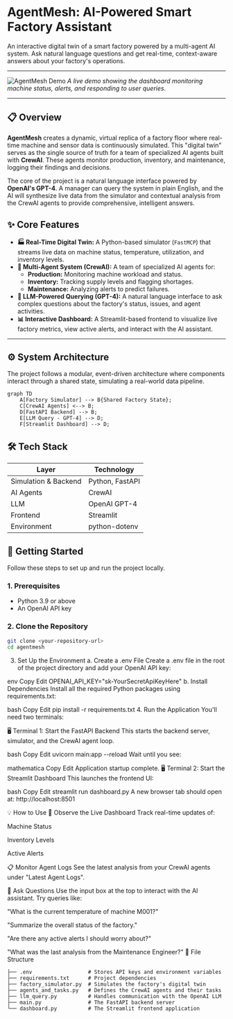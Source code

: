 # AgentMesh: AI-Powered Smart Factory Assistant

An interactive digital twin of a smart factory powered by a multi-agent AI system. Ask natural language questions and get real-time, context-aware answers about your factory's operations.

---

![AgentMesh Demo](https://placehold.co/800x400/2d3748/e2e8f0?text=AgentMesh+Dashboard+GIF)
*A live demo showing the dashboard monitoring machine status, alerts, and responding to user queries.*

---

## 📋 Overview

**AgentMesh** creates a dynamic, virtual replica of a factory floor where real-time machine and sensor data is continuously simulated. This "digital twin" serves as the single source of truth for a team of specialized AI agents built with **CrewAI**. These agents monitor production, inventory, and maintenance, logging their findings and decisions.

The core of the project is a natural language interface powered by **OpenAI's GPT-4**. A manager can query the system in plain English, and the AI will synthesize live data from the simulator and contextual analysis from the CrewAI agents to provide comprehensive, intelligent answers.

## ✨ Core Features

* **🏭 Real-Time Digital Twin:** A Python-based simulator (`FastMCP`) that streams live data on machine status, temperature, utilization, and inventory levels.
* **🤖 Multi-Agent System (CrewAI):** A team of specialized AI agents for:
    * **Production:** Monitoring machine workload and status.
    * **Inventory:** Tracking supply levels and flagging shortages.
    * **Maintenance:** Analyzing alerts to predict failures.
* **🧠 LLM-Powered Querying (GPT-4):** A natural language interface to ask complex questions about the factory's status, issues, and agent activities.
* **📊 Interactive Dashboard:** A Streamlit-based frontend to visualize live factory metrics, view active alerts, and interact with the AI assistant.

---

## ⚙️ System Architecture

The project follows a modular, event-driven architecture where components interact through a shared state, simulating a real-world data pipeline.

```mermaid
graph TD
    A[Factory Simulator] --> B{Shared Factory State};
    C[CrewAI Agents] <--> B;
    D[FastAPI Backend] --> B;
    E[LLM Query - GPT-4] --> D;
    F[Streamlit Dashboard] --> D;
```
## 🛠️ Tech Stack

| Layer       | Technology         |
|-------------|--------------------|
| Simulation & Backend | Python, FastAPI       |
| AI Agents   | CrewAI              |
| LLM         | OpenAI GPT-4        |
| Frontend    | Streamlit           |
| Environment | python-dotenv       |

## 🚀 Getting Started

Follow these steps to set up and run the project locally.

### 1. Prerequisites

- Python 3.9 or above
- An OpenAI API key

### 2. Clone the Repository

```bash
git clone <your-repository-url>
cd agentmesh
```
3. Set Up the Environment
a. Create a .env File
Create a .env file in the root of the project directory and add your OpenAI API key:

env
Copy
Edit
OPENAI_API_KEY="sk-YourSecretApiKeyHere"
b. Install Dependencies
Install all the required Python packages using requirements.txt:

bash
Copy
Edit
pip install -r requirements.txt
4. Run the Application
You'll need two terminals:

🖥️ Terminal 1: Start the FastAPI Backend
This starts the backend server, simulator, and the CrewAI agent loop.

bash
Copy
Edit
uvicorn main:app --reload
Wait until you see:

mathematica
Copy
Edit
Application startup complete.
🖥️ Terminal 2: Start the Streamlit Dashboard
This launches the frontend UI:

bash
Copy
Edit
streamlit run dashboard.py
A new browser tab should open at:
http://localhost:8501

💡 How to Use
👀 Observe the Live Dashboard
Track real-time updates of:

Machine Status

Inventory Levels

Active Alerts

📋 Monitor Agent Logs
See the latest analysis from your CrewAI agents under "Latest Agent Logs".

💬 Ask Questions
Use the input box at the top to interact with the AI assistant. Try queries like:

"What is the current temperature of machine M001?"

"Summarize the overall status of the factory."

"Are there any active alerts I should worry about?"

"What was the last analysis from the Maintenance Engineer?"
📁 File Structure
```agentmesh/
├── .env                  # Stores API keys and environment variables
├── requirements.txt      # Project dependencies
├── factory_simulator.py  # Simulates the factory's digital twin
├── agents_and_tasks.py   # Defines the CrewAI agents and their tasks
├── llm_query.py          # Handles communication with the OpenAI LLM
├── main.py               # The FastAPI backend server
└── dashboard.py          # The Streamlit frontend application
```


